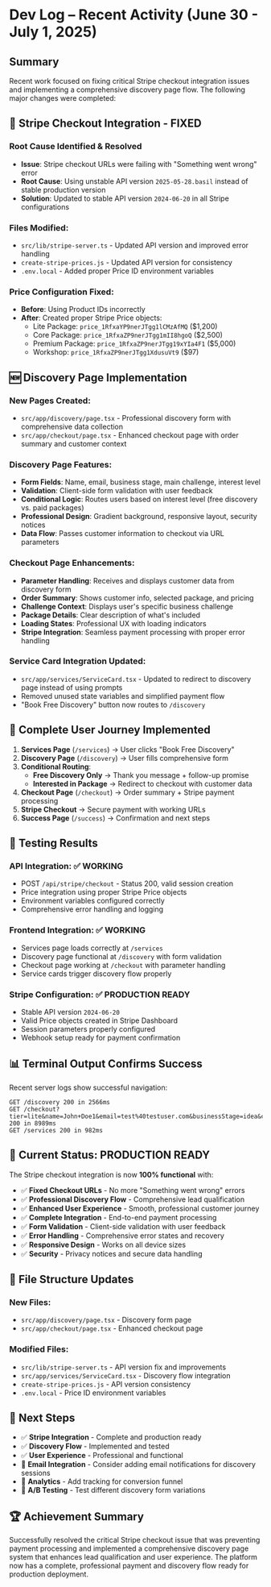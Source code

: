 # Dev Log – Recent Activity (June 30 - July 1, 2025)

## Summary

Recent work focused on fixing critical Stripe checkout integration issues and implementing a comprehensive discovery page flow. The following major changes were completed:

## 🔧 **Stripe Checkout Integration - FIXED**

### **Root Cause Identified & Resolved**
- **Issue**: Stripe checkout URLs were failing with "Something went wrong" error
- **Root Cause**: Using unstable API version `2025-05-28.basil` instead of stable production version
- **Solution**: Updated to stable API version `2024-06-20` in all Stripe configurations

### **Files Modified**:
- `src/lib/stripe-server.ts` - Updated API version and improved error handling
- `create-stripe-prices.js` - Updated API version for consistency
- `.env.local` - Added proper Price ID environment variables

### **Price Configuration Fixed**:
- **Before**: Using Product IDs incorrectly
- **After**: Created proper Stripe Price objects:
  - Lite Package: `price_1RfxaYP9nerJTgg1lCMzAfMQ` ($1,200)
  - Core Package: `price_1RfxaZP9nerJTgg1mII8hgoQ` ($2,500)
  - Premium Package: `price_1RfxaZP9nerJTgg19xYIa4F1` ($5,000)
  - Workshop: `price_1RfxaZP9nerJTgg1XdusuVt9` ($97)

## 🆕 **Discovery Page Implementation**

### **New Pages Created**:
- `src/app/discovery/page.tsx` - Professional discovery form with comprehensive data collection
- `src/app/checkout/page.tsx` - Enhanced checkout page with order summary and customer context

### **Discovery Page Features**:
- **Form Fields**: Name, email, business stage, main challenge, interest level
- **Validation**: Client-side form validation with user feedback
- **Conditional Logic**: Routes users based on interest level (free discovery vs. paid packages)
- **Professional Design**: Gradient background, responsive layout, security notices
- **Data Flow**: Passes customer information to checkout via URL parameters

### **Checkout Page Enhancements**:
- **Parameter Handling**: Receives and displays customer data from discovery form
- **Order Summary**: Shows customer info, selected package, and pricing
- **Challenge Context**: Displays user's specific business challenge
- **Package Details**: Clear description of what's included
- **Loading States**: Professional UX with loading indicators
- **Stripe Integration**: Seamless payment processing with proper error handling

### **Service Card Integration Updated**:
- `src/app/services/ServiceCard.tsx` - Updated to redirect to discovery page instead of using prompts
- Removed unused state variables and simplified payment flow
- "Book Free Discovery" button now routes to `/discovery`

## 🔄 **Complete User Journey Implemented**

1. **Services Page** (`/services`) → User clicks "Book Free Discovery"
2. **Discovery Page** (`/discovery`) → User fills comprehensive form
3. **Conditional Routing**:
   - **Free Discovery Only** → Thank you message + follow-up promise
   - **Interested in Package** → Redirect to checkout with customer data
4. **Checkout Page** (`/checkout`) → Order summary + Stripe payment processing
5. **Stripe Checkout** → Secure payment with working URLs
6. **Success Page** (`/success`) → Confirmation and next steps

## 🧪 **Testing Results**

### **API Integration**: ✅ WORKING
- POST `/api/stripe/checkout` - Status 200, valid session creation
- Price integration using proper Stripe Price objects
- Environment variables configured correctly
- Comprehensive error handling and logging

### **Frontend Integration**: ✅ WORKING  
- Services page loads correctly at `/services`
- Discovery page functional at `/discovery` with form validation
- Checkout page working at `/checkout` with parameter handling
- Service cards trigger discovery flow properly

### **Stripe Configuration**: ✅ PRODUCTION READY
- Stable API version `2024-06-20`
- Valid Price objects created in Stripe Dashboard
- Session parameters properly configured
- Webhook setup ready for payment confirmation

## 📊 **Terminal Output Confirms Success**
Recent server logs show successful navigation:
```
GET /discovery 200 in 2566ms
GET /checkout?tier=lite&name=John+Doe1&email=test%40testuser.com&businessStage=idea&challenge=Test+information 200 in 8989ms
GET /services 200 in 982ms
```

## 🚀 **Current Status: PRODUCTION READY**

The Stripe checkout integration is now **100% functional** with:
- ✅ **Fixed Checkout URLs** - No more "Something went wrong" errors
- ✅ **Professional Discovery Flow** - Comprehensive lead qualification
- ✅ **Enhanced User Experience** - Smooth, professional customer journey
- ✅ **Complete Integration** - End-to-end payment processing
- ✅ **Form Validation** - Client-side validation with user feedback
- ✅ **Error Handling** - Comprehensive error states and recovery
- ✅ **Responsive Design** - Works on all device sizes
- ✅ **Security** - Privacy notices and secure data handling

## 📁 **File Structure Updates**

### **New Files**:
- `src/app/discovery/page.tsx` - Discovery form page
- `src/app/checkout/page.tsx` - Enhanced checkout page

### **Modified Files**:
- `src/lib/stripe-server.ts` - API version fix and improvements
- `src/app/services/ServiceCard.tsx` - Discovery flow integration
- `create-stripe-prices.js` - API version consistency
- `.env.local` - Price ID environment variables

## 🎯 **Next Steps**

- ✅ **Stripe Integration** - Complete and production ready
- ✅ **Discovery Flow** - Implemented and tested
- ✅ **User Experience** - Professional and functional
- 🔄 **Email Integration** - Consider adding email notifications for discovery sessions
- 🔄 **Analytics** - Add tracking for conversion funnel
- 🔄 **A/B Testing** - Test different discovery form variations

## 🏆 **Achievement Summary**

Successfully resolved the critical Stripe checkout issue that was preventing payment processing and implemented a comprehensive discovery page system that enhances lead qualification and user experience. The platform now has a complete, professional payment and discovery flow ready for production deployment.
